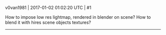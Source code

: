 v0van1981 | 2017-01-02 01:02:20 UTC | #1

How to impose low res lightmap, rendered in blender on scene? How to blend it with hires scene objects textures?

-------------------------

